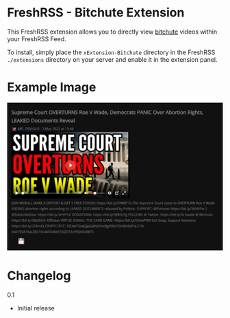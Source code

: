 # FreshRSS - Bitchute Extension #

This FreshRSS extension allows you to directly view [bitchute](http://bitchute.com) videos within your FreshRSS Feed.

To install, simply place the `xExtension-Bitchute` directory in the FreshRSS `./extensions` directory on your server and enable it in the extension panel.

# Example Image

![Bitchute Feed](preview.png)

# Changelog #

0.1
 - Initial release

